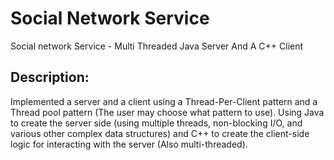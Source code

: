 # Social Network Service
Social network Service - Multi Threaded Java Server And A C++ Client

## Description:
Implemented a server and a client using a Thread-Per-Client pattern and a Thread pool pattern (The user may choose what pattern to use).
Using Java to create the server side (using multiple threads, non-blocking I/O, and various other complex data structures)
and C++ to create the client-side logic for interacting with the server (Also multi-threaded).
